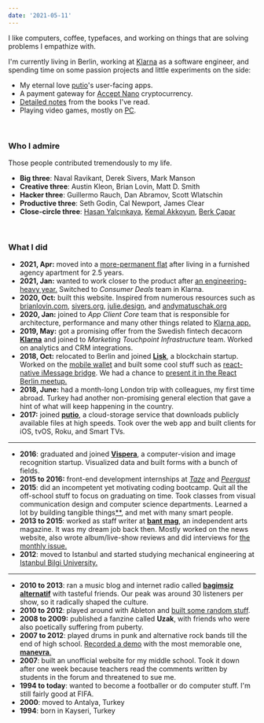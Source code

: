 ```yaml
---
date: '2021-05-11'
---
```


I like computers, coffee, typefaces, and working on things that are solving problems I empathize with.

I'm currently living in Berlin, working at [Klarna](https://klarna.com) as a software engineer, and spending time on some passion projects and little experiments on the side:

- My eternal love [putio](https://put.io)'s user-facing apps.
- A payment gateway for [Accept Nano](https://accept-nano.com) cryptocurrency.
- [Detailed notes](/books) from the books I've read.
- Playing video games, mostly on [PC](https://www.notion.so/altaywtf/Gaming-PC-f35dfdcc2418416baebf505c0d6c23f2).

&nbsp;

### Who I admire

Those people contributed tremendously to my life.

- **Big three**: Naval Ravikant, Derek Sivers, Mark Manson
- **Creative three**: Austin Kleon, Brian Lovin, Matt D. Smith
- **Hacker three**: Guillermo Rauch, Dan Abramov, Scott Wlatschin
- **Productive three**: Seth Godin, Cal Newport, James Clear
- **Close-circle three**: [Hasan Yalçınkaya](https://twitter.com/hafifuyku), [Kemal Akkoyun](https://kakkoyun.me), [Berk Çapar](https://berk.studio)

&nbsp;

### What I did

- **2021, Apr:** moved into a [more-permanent flat](https://twitter.com/altaywtf/status/1387446623303778307) after living in a furnished agency apartment for 2.5 years.
- **2021, Jan:** wanted to work closer to the product after [an engineering-heavy year.](/blog/2020) Switched to _Consumer Deals_ team in Klarna.
- **2020, Oct:** built this website. Inspired from numerous resources such as [brianlovin.com](https://brianlovin.com), [sivers.org](https://sivers.org), [julie.design](https://julie.design), and [andymatuschak.org](https://notes.andymatuschak.org)
- **2020, Jan:** joined to _App Client Core_ team that is responsible for architecture, performance and many other things related to [Klarna app.](https://klarna.com/us/klarna-app/)
- **2019, May:** got a promising offer from the Swedish fintech decacorn [**Klarna**](https://klarna.com/) and joined to _Marketing Touchpoint Infrastructure_ team. Worked on analytics and CRM integrations.
- **2018, Oct:** relocated to Berlin and joined [**Lisk**](https://lisk.io), a blockchain startup. Worked on the [mobile wallet](https://github.com/LiskHQ/lisk-mobile) and built some cool stuff such as [react-native iMessage bridge](../blog/react-native-imessage). We had a chance to [present it in the React Berlin meetup.](https://www.youtube.com/watch?v=MEM6OBOBIhY)
- **2018, June:** had a month-long London trip with colleagues, my first time abroad. Turkey had another non-promising general election that gave a hint of what will keep happening in the country.
- **2017:** joined [**putio**](https://put.io/), a cloud-storage service that downloads publicly available files at high speeds. Took over the web app and built clients for iOS, tvOS, Roku, and Smart TVs.

---

- **2016**: graduated and joined [**Vispera**](https://vispera.co), a computer-vision and image recognition startup. Visualized data and built forms with a bunch of fields.
- **2015 to 2016:** front-end development internships at _[Taze](https://tazebt.com)_ and _[Peergust](https://angel.co/peergust)_
- **2015**: did an incompetent yet motivating coding bootcamp. Quit all the off-school stuff to focus on graduating on time. Took classes from visual communication design and computer science departments. Learned a lot by building tangible things[\*](https://github.com/altaywtf/bilgi-shuttle-ios)[\*](https://github.com/altaywtf/vcd-ibeacon), and met with many smart people.
- **2013 to 2015**: worked as staff writer at [**bant mag**](https://bantmag.com), an independent arts magazine. It was my dream job back then. Mostly worked on the news website, also wrote album/live-show reviews and did interviews for [the monthly issue.](http://dergi.bantmag.com)
- **2012**: moved to Istanbul and started studying mechanical engineering at [Istanbul Bilgi University.](https://www.bilgi.edu.tr/en/)

---

- **2010 to 2013**: ran a music blog and internet radio called **[bagimsiz alternatif](https://8tracks.com/bagimsizalternatif)** with tasteful friends. Our peak was around 30 listeners per show, so it radically shaped the culture.
- **2010 to 2012**: played around with Ableton and [built some random stuff](https://soundcloud.com/altaywtf).
- **2008 to 2009:** published a fanzine called **Uzak**, with friends who were also poetically suffering from puberty.
- **2007 to 2012**: played drums in punk and alternative rock bands till the end of high school. [Recorded a demo](https://soundcloud.com/manevraonline/sets/palyaco) with the most memorable one, [**manevra**.](https://vimeo.com/26003192)
- **2007**: built an unofficial website for my middle school. Took it down after one week because teachers read the comments written by students in the forum and threatened to sue me.
- **1994 to today**: wanted to become a footballer or do computer stuff. I'm still fairly good at FIFA.
- **2000**: moved to Antalya, Turkey
- **1994**: born in Kayseri, Turkey
